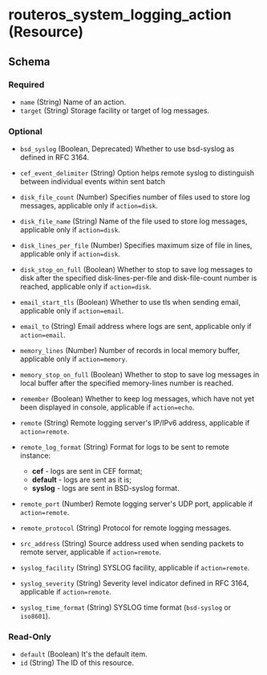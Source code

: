 # routeros_system_logging_action (Resource)




<!-- schema generated by tfplugindocs -->
## Schema

### Required

- `name` (String) Name of an action.
- `target` (String) Storage facility or target of log messages.

### Optional

- `bsd_syslog` (Boolean, Deprecated) Whether to use bsd-syslog as defined in RFC 3164.
- `cef_event_delimiter` (String) Option helps remote syslog to distinguish between individual events within sent batch
- `disk_file_count` (Number) Specifies number of files used to store log messages, applicable only if `action=disk`.
- `disk_file_name` (String) Name of the file used to store log messages, applicable only if `action=disk`.
- `disk_lines_per_file` (Number) Specifies maximum size of file in lines, applicable only if `action=disk`.
- `disk_stop_on_full` (Boolean) Whether to stop to save log messages to disk after the specified disk-lines-per-file and disk-file-count number is reached, applicable only if `action=disk`.
- `email_start_tls` (Boolean) Whether to use tls when sending email, applicable only if `action=email`.
- `email_to` (String) Email address where logs are sent, applicable only if `action=email`.
- `memory_lines` (Number) Number of records in local memory buffer, applicable only if `action=memory`.
- `memory_stop_on_full` (Boolean) Whether to stop to save log messages in local buffer after the specified memory-lines number is reached.
- `remember` (Boolean) Whether to keep log messages, which have not yet been displayed in console, applicable if `action=echo`.
- `remote` (String) Remote logging server's IP/IPv6 address, applicable if `action=remote`.
- `remote_log_format` (String) Format for logs to be sent to remote instance:

    - **cef** - logs are sent in CEF format;
    - **default** - logs are sent as it is;
    - **syslog** - logs are sent in BSD-syslog format.
- `remote_port` (Number) Remote logging server's UDP port, applicable if `action=remote`.
- `remote_protocol` (String) Protocol for remote logging messages.
- `src_address` (String) Source address used when sending packets to remote server, applicable if `action=remote`.
- `syslog_facility` (String) SYSLOG facility, applicable if `action=remote`.
- `syslog_severity` (String) Severity level indicator defined in RFC 3164, applicable if `action=remote`.
- `syslog_time_format` (String) SYSLOG time format (`bsd-syslog` or `iso8601`).

### Read-Only

- `default` (Boolean) It's the default item.
- `id` (String) The ID of this resource.


